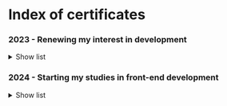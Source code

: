 # Index of certificates


### 2023 - Renewing my interest in development
<details>
    <summary>Show list</summary>

|Stack|Month/Certificate|
|:-:|:-|
|DevOps|[08 - Versioning with git and github](./certificates/2023/devops/23-08-22%20-%20Versionamento%20de%20Código%20com%20Git%20e%20GitHub.pdf)|
|Front-end|[09 - Introduction to HTML5 and CSS3](./certificates/2023/front-end/23-09-19%20-%20Introdução%20a%20Criação%20de%20Websites%20com%20HTML5%20e%20CSS3.pdf)|
|Miscs|[08 - Bootcamp free education and employability](./certificates/2023/miscs/23-08-16%20-%20Bootcamps%20DIO%20Educação%20Gratuita%20e%20Empregabilidade.pdf)|
|Miscs|[08 - Organization with roadmaps and Notion](./certificates/2023/miscs/23-08-19%20-%20Organizando%20seus%20Estudos%20com%20os%20Roadmaps%20DIO%20e%20o%20Notion.pdf)|
|Miscs|[10 - Introduction to logic and computational thinking](./certificates/2023/miscs/23-10-14%20-%20Lógica%20e%20Pensamento%20Computacional.pdf)|
|Miscs|[11 - Market and career in game development](./certificates/2023/miscs/23-11-08%20-%20Mercado%20e%20Carreira%20em%20Desenvolvimento%20de%20Jogos.pdf)|

</details>

### 2024 - Starting my studies in front-end development

<details>
    <summary>Show list</summary>

#### Devops

|Context|Month/Certificate|
|:-:|:-|
|Git/Github|[07 - Git and GitHub Principles](./certificates/2024/devops/24-07-06%20-%20Príncipios%20do%20Git%20e%20Github.pdf)|
|GitGub|[07 - Authentication with GitHub](./certificates/2024/devops/24-07-06%20-%20Autenticações%20com%20GitHub.pdf)|
|GitGub|[07 - GitHub Codespace](./certificates/2024/devops/24-07-09%20-%20GitHub%20Codespace.pdf)|
|GitGub|[07 - GitHub Certification Training](./certificates/2024/devops/24-07-10%20-%20Formação%20GitHub%20Certification.pdf)|

#### Front-end

|Context|Month/Certificate|
|:-:|:-|
|GitHub|[07 - Formatting with Markdown](./certificates/2024/front-end/24-07-08%20-%20Formatação%20com%20Markdown.pdf)|
|Internet|[01 - Understanding client x server communication](./certificates/2024/front-end/24-01-12%20-%20Entendendo%20Comunicação%20Client%20x%20Server.pdf)|
|HTML5|[01 - Introduction to HTML5](./certificates/2024/front-end/24-01-13%20-%20Introdução%20ao%20HTML%20na%20Prática.pdf)|
|TypeScript|[05 - Introduction to TypeScript](./certificates/2024/front-end/24-05-13%20-%20Introdução%20ao%20TypeScript.pdf)|
|TypeScript|[06 - OOP with TypeScript](./certificates/2024/front-end/24-06-24%20-%20POO%20com%20TypeScript.pdf)|
|TypeScript|[06 - TypeScript fundamentals](./certificates/2024/front-end/24-06-25%20-%20Fundamentos%20do%20TypeScript.pdf)|
|TypeScript|[07 - Introduction to React with TypeScript](./certificates/2024/front-end/24-07-14%20-%20Introdução%20ao%20React%20Com%20Typescript.pdf)|

#### Miscs

|Context|Month/Certificate|
|:-:|:-|
|GitHub|[07 - Work management with GitHub Projects](./certificates/2024/miscs/24-07-09%20-%20Gerenciando%20Seu%20Trabalho%20Com%20Github%20Projects.pdf)|
|GitHub|[07 - GitHub Copilot](./certificates/2024/miscs/24-07-09%20-%20GitHub%20Copilot.pdf)|


</details>

<!--

## Table Model

|Context|Month/Certificate|
|:-:|:-|
||[]()|


>